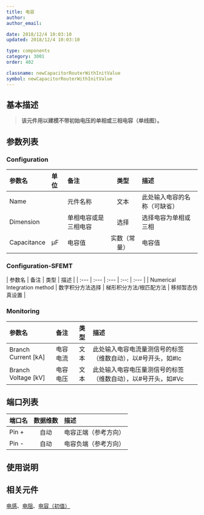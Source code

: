 ```yaml
---
title: 电容
author: 
author_email:

date: 2018/12/4 10:03:10
updated: 2018/12/4 10:03:10

type: components
category: 3001
order: 402

classname: newCapacitorRouterWithInitValue
symbol: newCapacitorRouterWithInitValue
---
```

## 基本描述

<!-- ![电容](./电阻.png) -->
> **该元件用以建模不带初始电压的单相或三相电容（单线图）。**

## 参数列表
### Configuration
| 参数名 | 单位 | 备注 | 类型 | 描述 |
| :--- | :--- | :--- | :--: | :--- |
| Name |  | 元件名称 | 文本 | 此处输入电容的名称（可缺省） |
| Dimension |  | 单相电容或是三相电容 | 选择 | 选择电容为单相或三相 |
| Capacitance | μF | 电容值 | 实数（常量） | 电容值 |

### Configuration-SFEMT
| 参数名 | 备注 | 类型 | 描述 |
| :--- | :--- | :--- | :--: | :--- |
| Numerical Integration method | 数字积分方法选择 | 梯形积分方法/根匹配方法 | 移频暂态仿真设置 |

### Monitoring
| 参数名 | 备注 | 类型 | 描述 |
| :--- | :--- | :--: | :--- |
| Branch Current \[kA\] | 电容电流 | 文本 | 此处输入电容电流量测信号的标签（维数自动），以#号开头，如#Ic |
| Branch Voltage \[kV\] | 电容电压 | 文本 | 此处输入电容电压量测信号的标签（维数自动），以#号开头，如#Vc |


## 端口列表

| 端口名 | 数据维数 | 描述 |
| :--- | :--:  | :--- |
| Pin + | 自动 |电容正端（参考方向）|
| Pin - | 自动 |电容负端（参考方向）|

## 使用说明



## 相关元件

[电感](../Inductor/index.md)、[电阻](../Resistor/index.md)、[电容（初值）](../CapacitorWithInitValue/index.md)
